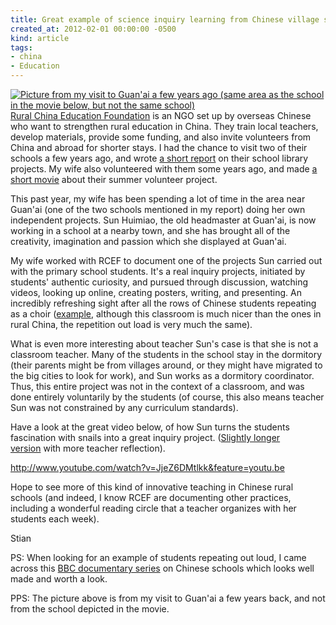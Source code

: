 ```yaml
---
title: Great example of science inquiry learning from Chinese village school
created_at: 2012-02-01 00:00:00 -0500
kind: article
tags:
- china
- Education
---
```


[![](http://reganmian.net/blog/wp-content/uploads/2012/02/P5190057.jpg "Picture from my visit to Guan'ai a few years ago (same area as the school in the movie below, but not the same school)")Rural
China Education Foundation](http://www.ruralchina.org) is an NGO set up
by overseas Chinese who want to strengthen rural education in China.
They train local teachers, develop materials, provide some funding, and
also invite volunteers from China and abroad for shorter stays. I had
the chance to visit two of their schools a few years ago, and wrote [a
short
report](http://eprints.rclis.org/bitstream/10760/11695/1/Report_RCEF_libraries_2008.pdf)
on their school library projects. My wife also volunteered with them
some years ago, and made [a short
movie](http://www.youtube.com/watch?v=lV93Hx-CLlU) about their summer
volunteer project.

This past year, my wife has been spending a lot of time in the area near
Guan'ai (one of the two schools mentioned in my report) doing her own
independent projects. Sun Huimiao, the old headmaster at Guan'ai, is now
working in a school at a nearby town, and she has brought all of the
creativity, imagination and passion which she displayed at Guan'ai.

My wife worked with RCEF to document one of the projects Sun carried out
with the primary school students. It's a real inquiry projects,
initiated by students' authentic curiosity, and pursued through
discussion, watching videos, looking up online, creating posters,
writing, and presenting. An incredibly refreshing sight after all the
rows of Chinese students repeating as a choir
([example](http://www.youtube.com/watch?v=8BwIP89aMjA&feature=related),
although this classroom is much nicer than the ones in rural China, the
repetition out load is very much the same).

What is even more interesting about teacher Sun's case is that she is
not a classroom teacher. Many of the students in the school stay in the
dormitory (their parents might be from villages around, or they might
have migrated to the big cities to look for work), and Sun works as a
dormitory coordinator. Thus, this entire project was not in the context
of a classroom, and was done entirely voluntarily by the students (of
course, this also means teacher Sun was not constrained by any
curriculum standards).

Have a look at the great video below, of how Sun turns the students
fascination with snails into a great inquiry project. ([Slightly longer
version](http://www.youtube.com/user/RuralChina?blend=1&ob=0#p/u/0/xE0RGw_pNbQ) with
more teacher reflection).

http://www.youtube.com/watch?v=JjeZ6DMtlkk&feature=youtu.be

Hope to see more of this kind of innovative teaching in Chinese rural
schools (and indeed, I know RCEF are documenting other practices,
including a wonderful reading circle that a teacher organizes with her
students each week).

Stian

PS: When looking for an example of students repeating out loud, I came
across this [BBC documentary
series](http://www.youtube.com/watch?v=yHXBgc7JRZg) on Chinese schools
which looks well made and worth a look.

PPS: The picture above is from my visit to Guan'ai a few years back, and
not from the school depicted in the movie.
